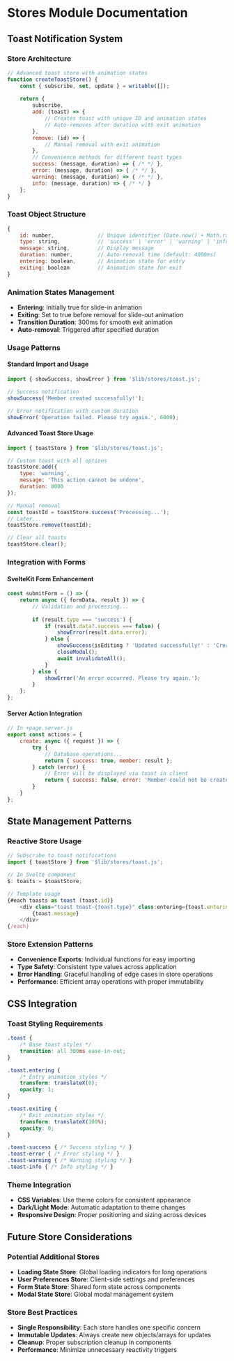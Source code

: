 # Stores Module Documentation

## Toast Notification System

### Store Architecture
```javascript
// Advanced toast store with animation states
function createToastStore() {
    const { subscribe, set, update } = writable([]);
    
    return {
        subscribe,
        add: (toast) => {
            // Creates toast with unique ID and animation states
            // Auto-removes after duration with exit animation
        },
        remove: (id) => {
            // Manual removal with exit animation
        },
        // Convenience methods for different toast types
        success: (message, duration) => { /* */ },
        error: (message, duration) => { /* */ },
        warning: (message, duration) => { /* */ },
        info: (message, duration) => { /* */ }
    };
}
```

### Toast Object Structure
```javascript
{
    id: number,              // Unique identifier (Date.now() + Math.random())
    type: string,            // 'success' | 'error' | 'warning' | 'info'
    message: string,         // Display message
    duration: number,        // Auto-removal time (default: 4000ms)
    entering: boolean,       // Animation state for entry
    exiting: boolean         // Animation state for exit
}
```

### Animation States Management
- **Entering**: Initially true for slide-in animation
- **Exiting**: Set to true before removal for slide-out animation
- **Transition Duration**: 300ms for smooth exit animation
- **Auto-removal**: Triggered after specified duration

### Usage Patterns

#### Standard Import and Usage
```javascript
import { showSuccess, showError } from '$lib/stores/toast.js';

// Success notification
showSuccess('Member created successfully!');

// Error notification with custom duration
showError('Operation failed. Please try again.', 6000);
```

#### Advanced Toast Store Usage
```javascript
import { toastStore } from '$lib/stores/toast.js';

// Custom toast with all options
toastStore.add({
    type: 'warning',
    message: 'This action cannot be undone',
    duration: 8000
});

// Manual removal
const toastId = toastStore.success('Processing...');
// Later...
toastStore.remove(toastId);

// Clear all toasts
toastStore.clear();
```

### Integration with Forms

#### SvelteKit Form Enhancement
```javascript
const submitForm = () => {
    return async ({ formData, result }) => {
        // Validation and processing...
        
        if (result.type === 'success') {
            if (result.data?.success === false) {
                showError(result.data.error);
            } else {
                showSuccess(isEditing ? 'Updated successfully!' : 'Created successfully!');
                closeModal();
                await invalidateAll();
            }
        } else {
            showError('An error occurred. Please try again.');
        }
    };
};
```

#### Server Action Integration
```javascript
// In +page.server.js
export const actions = {
    create: async ({ request }) => {
        try {
            // Database operations...
            return { success: true, member: result };
        } catch (error) {
            // Error will be displayed via toast in client
            return { success: false, error: 'Member could not be created' };
        }
    }
};
```

## State Management Patterns

### Reactive Store Usage
```javascript
// Subscribe to toast notifications
import { toastStore } from '$lib/stores/toast.js';

// In Svelte component
$: toasts = $toastStore;

// Template usage
{#each toasts as toast (toast.id)}
    <div class="toast toast-{toast.type}" class:entering={toast.entering} class:exiting={toast.exiting}>
        {toast.message}
    </div>
{/each}
```

### Store Extension Patterns
- **Convenience Exports**: Individual functions for easy importing
- **Type Safety**: Consistent type values across application
- **Error Handling**: Graceful handling of edge cases in store operations
- **Performance**: Efficient array operations with proper immutability

## CSS Integration

### Toast Styling Requirements
```css
.toast {
    /* Base toast styles */
    transition: all 300ms ease-in-out;
}

.toast.entering {
    /* Entry animation styles */
    transform: translateX(0);
    opacity: 1;
}

.toast.exiting {
    /* Exit animation styles */
    transform: translateX(100%);
    opacity: 0;
}

.toast-success { /* Success styling */ }
.toast-error { /* Error styling */ }
.toast-warning { /* Warning styling */ }
.toast-info { /* Info styling */ }
```

### Theme Integration
- **CSS Variables**: Use theme colors for consistent appearance
- **Dark/Light Mode**: Automatic adaptation to theme changes
- **Responsive Design**: Proper positioning and sizing across devices

## Future Store Considerations

### Potential Additional Stores
- **Loading State Store**: Global loading indicators for long operations
- **User Preferences Store**: Client-side settings and preferences
- **Form State Store**: Shared form state across components
- **Modal State Store**: Global modal management system

### Store Best Practices
- **Single Responsibility**: Each store handles one specific concern
- **Immutable Updates**: Always create new objects/arrays for updates
- **Cleanup**: Proper subscription cleanup in components
- **Performance**: Minimize unnecessary reactivity triggers